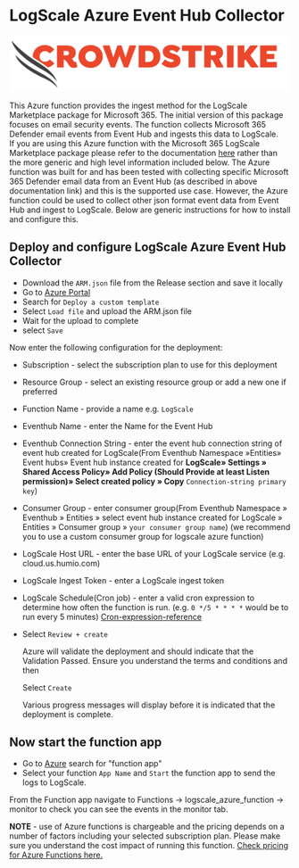 # LogScale Azure Event Hub Collector

![CrowdStrike FalconPy](https://raw.githubusercontent.com/CrowdStrike/falconpy/main/docs/asset/cs-logo.png)

This Azure function provides the ingest method for the LogScale Marketplace package for Microsoft 365. The initial version of this package focuses on email security events. The function collects Microsoft 365 Defender email events from Event Hub and ingests this data to LogScale.  
If you are using this Azure function with the Microsoft 365 LogScale Marketplace package please refer to the documentation [here](https://library.humio.com/integrations-windows-microsoft-package-365) rather than the more generic and high level information included below.
The Azure function was built for and has been tested with collecting specific Microsoft 365 Defender email data from an Event Hub (as described in above documentation link) and this is the supported use case.  However, the Azure function could be used to collect other json format event data from Event Hub and ingest to LogScale. Below are generic instructions for how to install and configure this.

## Deploy and configure LogScale Azure Event Hub Collector

* Download the `ARM.json` file from the Release section and save it locally
* Go to [Azure Portal](portal.azure.com)
* Search for `Deploy a custom template`
* Select `Load file` and upload the ARM.json file
* Wait for the upload to complete
* select `Save`

Now enter the following configuration for the deployment:

* Subscription - select the subscription plan to use for this deployment
* Resource Group - select an existing resource group or add a new one if preferred
* Function Name - provide a name e.g. `LogScale`
* Eventhub Name - enter the Name for the Event Hub
* Eventhub Connection String - enter the event hub connection string of event hub created for LogScale(From Eventhub Namespace »Entities» Event hubs» Event hub instance created for **LogScale» Settings » Shared Access Policy» Add Policy (Should Provide at least Listen permission)» Select created policy » Copy** `Connection-string primary key`)
* Consumer Group - enter consumer group(From Eventhub Namespace » Eventhub  » Entities » select event hub instance created for LogScale » Entities » Consumer group » `your consumer group name`) (we recommend you to use a custom consumer group for logscale azure function)
* LogScale Host URL - enter the base URL of your LogScale service (e.g. cloud.us.humio.com)
* LogScale Ingest Token - enter a LogScale ingest token
* LogScale Schedule(Cron job) - enter a valid cron expression to determine how often the function is run.  (e.g. `0 */5 * * * *` would be to run every 5 minutes) [Cron-expression-reference](https://learn.microsoft.com/en-us/azure/azure-functions/functions-bindings-timer?tabs=in-process&pivots=programming-language-python#ncrontab-expressions)
* Select `Review + create`

   Azure will validate the deployment and should indicate that the Validation Passed. Ensure you understand the terms and conditions and then

   Select `Create`

   Various progress messages will display before it is indicated that the deployment is complete.

## Now start the function app

* Go to [Azure](portal.azure.com) search for "function app"
* Select your function `App Name` and `Start` the function app to send the logs to LogScale.

From the Function app navigate to Functions -> logscale_azure_function -> monitor to check you can see the events in the monitor tab.

**NOTE** - use of Azure functions is chargeable and the pricing depends on a number of factors including your selected subscription plan. Please make sure you understand the cost impact of running this function. [Check pricing for Azure Functions here.](https://azure.microsoft.com/en-in/pricing/calculator)
